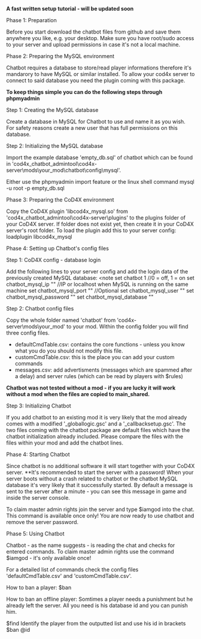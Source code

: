 **A fast written setup tutorial - will be updated soon**

Phase 1: Preparation

Before you start download the chatbot files from github and save them anywhere you like, e.g. your desktop.
Make sure you have root/sudo access to your server and upload permissions in case it's not a local machine.

Phase 2: Preparing the MySQL environment

Chatbot requires a database to store/read player informations therefore it's mandarory to have MySQL or similar installed.
To allow your cod4x server to connect to said database you need the plugin coming with this package.

**To keep things simple you can do the following steps through phpmyadmin**

Step 1: Creating the MySQL database

Create a database in MySQL for Chatbot to use and name it as you wish.
For safety reasons create a new user that has full permissions on this database.

Step 2: Initializing the MySQL database

Import the example database 'empty_db.sql' of chatbot which can be found in 'cod4x_chatbot_admintool\cod4x-server\mods\your_mod\chatbot\config\mysql'.

Either use the phpmyadmin import feature or the linux shell command
<note>mysql -u root -p <mysql password> <database name> empty_db.sql</note>

Phase 3: Preparing the CoD4X environment

Copy the CoD4X plugin 'libcod4x_mysql.so' from 'cod4x_chatbot_admintool\cod4x-server\plugins' to the plugins folder of your CoD4X server.
If folder does not exist yet, then create it in your CoD4X server's root folder.
To load the plugin add this to your server config:
<note>loadplugin libcod4x_mysql</note>

Phase 4: Setting up Chatbot's config files

Step 1: CoD4X config - database login

Add the following lines to your server config and add the login data of the previously created MySQL database:
<note
set chatbot 1 //0 = off, 1 = on
set chatbot_mysql_ip "" //IP or localhost when MySQL is running on the same machine
set chatbot_mysql_port "" //Optional
set chatbot_mysql_user ""
set chatbot_mysql_password ""
set chatbot_mysql_database ""
</note>

Step 2: Chatbot config files

Copy the whole folder named 'chatbot' from 'cod4x-server\mods\your_mod' to your mod.
Within the config folder you will find three config files.
- defaultCmdTable.csv: contains the core functions - unless you know what you do you should not modify this file.
- customCmdTable.csv: this is the place you can add your custom commands
- messages.csv: add advertisments (messages which are spammed after a delay) and server rules (which can be read by players with $rules)

**Chatbot was not tested without a mod - if you are lucky it will work without a mod when the files are copied to main_shared.**

Step 3: Initializing Chatbot

If you add chatbot to an existing mod it is very likely that the mod already comes with a modified '_globallogic.gsc' and a '_callbacksetup.gsc'.
The two files coming with the chatbot package are default files which have the chatbot initialization already included.
Please compare the files with the files within your mod and add the chatbot lines.

Phase 4: Starting Chatbot 

Since chatbot is no additional software it will start together with your CoD4X server.
**It's recommended to start the server with a password!
When your server boots without a crash related to chatbot or the chatbot MySQL database it's very likely that it successfully started.
By default a message is sent to the server after a minute - you can see this message in game and inside the server console.

To claim master admin rights join the server and type $iamgod into the chat.
This command is available once only!
You are now ready to use chatbot and remove the server password.

Phase 5: Using Chatbot 

Chatbot - as the name suggests - is reading the chat and checks for entered commands.
To claim master admin rights use the command $iamgod - it's only available once!

For a detailed list of commands check the config files 'defaultCmdTable.csv' and 'customCmdTable.csv'.

How to ban a player:
<note> $ban <playername> <reasons></note>

How to ban an offline player:
Somtimes a player needs a punishment but he already left the server.
All you need is his database id and you can punish him.

<note> $find <playername></note>
Identify the player from the outputted list and use his id in brackets
<note> $ban @id <reasons>
